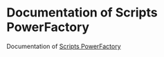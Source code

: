 # Documentation of Scripts PowerFactory
Documentation of [Scripts PowerFactory](https://github.com/Accacio/scripts_powerfactory)
